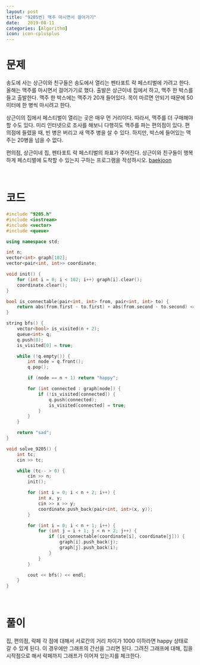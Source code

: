 ```yaml
---
layout: post
title: "9205번) 맥주 마시면서 걸어가기"
date:   2019-08-11
categories: [Algorithm]
icon: icon-cplusplus
---
```


# 문제
송도에 사는 상근이와 친구들은 송도에서 열리는 펜타포트 락 페스티벌에 가려고 한다. 올해는 맥주를 마시면서 걸어가기로 했다. 출발은 상근이네 집에서 하고, 맥주 한 박스를 들고 출발한다. 맥주 한 박스에는 맥주가 20개 들어있다. 목이 마르면 안되기 때문에 50미터에 한 병씩 마시려고 한다.

상근이의 집에서 페스티벌이 열리는 곳은 매우 먼 거리이다. 따라서, 맥주를 더 구매해야 할 수도 있다. 미리 인터넷으로 조사를 해보니 다행히도 맥주를 파는 편의점이 있다. 편의점에 들렸을 때, 빈 병은 버리고 새 맥주 병을 살 수 있다. 하지만, 박스에 들어있는 맥주는 20병을 넘을 수 없다.

편의점, 상근이네 집, 펜타포트 락 페스티벌의 좌표가 주어진다. 상근이와 친구들이 행복하게 페스티벌에 도착할 수 있는지 구하는 프로그램을 작성하시오. [baekjoon](https://www.acmicpc.net/problem/9205)

<br>

# 코드
```c++
#include "9205.h"
#include <iostream>
#include <vector>
#include <queue>

using namespace std;

int n;
vector<int> graph[102];
vector<pair<int, int>> coordinate;

void init() {
    for (int i = 0; i < 102; i++) graph[i].clear();
    coordinate.clear();
}

bool is_connectable(pair<int, int> from, pair<int, int> to) {
    return abs(from.first - to.first) + abs(from.second - to.second) <= 1000;
}

string bfs() {
    vector<bool> is_visited(n + 2);
    queue<int> q;
    q.push(0);
    is_visited[0] = true;

    while (!q.empty()) {
        int node = q.front();
        q.pop();

        if (node == n + 1) return "happy";

        for (int connected : graph[node]) {
            if (!is_visited[connected]) {
                q.push(connected);
                is_visited[connected] = true;
            }
        }
    }

    return "sad";
}

void solve_9205() {
    int tc;
    cin >> tc;

    while (tc-- > 0) {
        cin >> n;
        init();

        for (int i = 0; i < n + 2; i++) {
            int x, y;
            cin >> x >> y;
            coordinate.push_back(pair<int, int>(x, y));
        }

        for (int i = 0; i < n + 1; i++) {
            for (int j = i + 1; j < n + 2; j++) {
                if (is_connectable(coordinate[i], coordinate[j])) {
                    graph[i].push_back(j);
                    graph[j].push_back(i);
                }
            }
        }

        cout << bfs() << endl;
    }
}
```

<br>

# 풀이
집, 편의점, 락페 각 점에 대해서 서로간의 거리 차이가 1000 이하라면 happy 상태로 갈 수 있게 된다. 이 경우에만 그래프의 간선을 그리면 된다. 그려진 그래프에 대해, 집을 시작점으로 해서 락페까지 그래프가 이어져 있는지를 체크한다.
